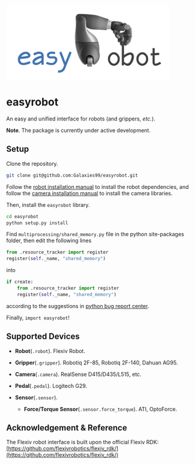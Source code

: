 <img src="assets/easyrobot.png" alt="easyrobot" height=200 />

# easyrobot

An easy and unified interface for robots (and grippers, *etc.*).

**Note**. The package is currently under active development.

## Setup

Clone the repository.

```bash
git clone git@github.com:Galaxies99/easyrobot.git
```

Follow the [robot installation manual](docs/install/robot.md) to install the robot dependencies, and follow the [camera installation manual](docs/install/camera.md) to install the camera libraries.

Then, install the `easyrobot` library.

```bash
cd easyrobot
python setup.py install
```

Find `multiprocessing/shared_memory.py` file in the python site-packages folder, then edit the following lines

```python
from .resource_tracker import register
register(self._name, "shared_memory")
```

into

```python
if create:
    from .resource_tracker import register
    register(self._name, "shared_memory")
```

according to the suggestions in [python bug report center](https://bugs.python.org/issue39959).

Finally, `import easyrobot`!

## Supported Devices

- **Robot**(`.robot`). Flexiv Robot.

- **Gripper**(`.gripper`). Robotiq 2F-85, Robotiq 2F-140, Dahuan AG95.

- **Camera**(`.camera`). RealSense D415/D435/L515, etc.

- **Pedal**(`.pedal`). Logitech G29.

- **Sensor**(`.sensor`).
  - **Force/Torque Sensor**(`.sensor.force_torque`). ATI, OptoForce.

## Acknowledgement & Reference

The Flexiv robot interface is built upon the official Flexiv RDK: [https://github.com/flexivrobotics/flexiv_rdk/](https://github.com/flexivrobotics/flexiv_rdk/)
